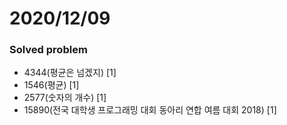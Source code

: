 # 2020/12/09

### Solved problem
- 4344(평균은 넘겠지) [1]
- 1546(평균) [1]
- 2577(숫자의 개수) [1]
- 15890(전국 대학생 프로그래밍 대회 동아리 연합 여름 대회 2018) [1]